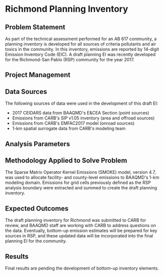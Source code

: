 # Richmond Planning Inventory

## Problem Statement
As part of the technical assessment performed for an AB 617 community, a planning inventory is developed
for all sources of criteria pollutants and air toxics in the community. In this inventory, emissions are
reported by 14-digit Emission Inventory Code (EIC). A draft planning EI was recently developed for the
Richmond-San Pablo (RSP) community for the year 2017.

## Project Management

## Data Sources
The following sources of data were used in the development of this draft EI:
* 2017 CEIDARS data from BAAQMD's E&CEA Section (point sources)
* Emissions from CARB's SIP v1.05 inventory (area and offroad sources)
* Emissions from CARB's EMFAC2017 model (onroad sources)
* 1-km spatial surrogate data from CARB's modeling team

## Analysis Parameters

## Methodology Applied to Solve Problem
The Sparse Matrix Operator Kernel Emissions (SMOKE) model, version 4.7, was used to allocate facility-
and county-level emissions to BAAQMD's 1-km modeling domain. Emissions for grid cells previously
defined as the RSP analysis boundary were extracted and summed to create the draft planning inventory.

## Expected Outcomes
The draft planning inventory for Richmond was submitted to CARB for review, and BAAQMD staff are
working with CARB to address questions on the data. Eventually, bottom-up emission estimates will
be prepared for key sources in RSP, and these updated data will be incorporated into the final
planning EI for the community.

## Results
Final results are pending the development of bottom-up inventory elements.
